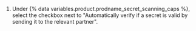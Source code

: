 1. Under {% data variables.product.prodname_secret_scanning_caps %}, select the checkbox next to "Automatically verify if a secret is valid by sending it to the relevant partner".
